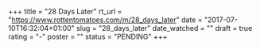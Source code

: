 +++
title = "28 Days Later"
rt_url = "https://www.rottentomatoes.com/m/28_days_later"
date = "2017-07-10T16:32:04+01:00"
slug = "28_days_later"
date_watched = ""
draft = true
rating = "-"
poster = ""
status = "PENDING"
+++